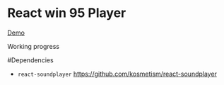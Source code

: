 # React win 95 Player 

<a href = "https://chyper00.github.io/win95-player-reactjs/"> Demo </a>

Working progress 


#Dependencies 

* ` react-soundplayer ` https://github.com/kosmetism/react-soundplayer
